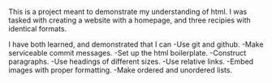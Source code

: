 This is a project meant to demonstrate my understanding of html. I was tasked with creating a website with a homepage, and three recipies with identical 
formats.

I have both learned, and demonstrated that I can
-Use git and github.
-Make serviceable commit messages.
-Set up the html boilerplate.
-Construct paragraphs.
-Use headings of different sizes.
-Use relative links.
-Embed images with proper formatting.
-Make ordered and unordered lists.